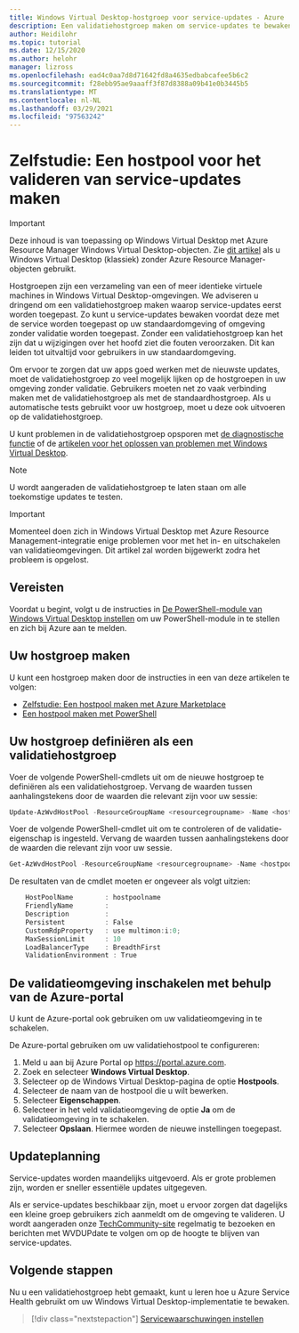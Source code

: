 ```yaml
---
title: Windows Virtual Desktop-hostgroep voor service-updates - Azure
description: Een validatiehostgroep maken om service-updates te bewaken voordat updates worden geïmplementeerd voor productie.
author: Heidilohr
ms.topic: tutorial
ms.date: 12/15/2020
ms.author: helohr
manager: lizross
ms.openlocfilehash: ead4c0aa7d8d71642fd8a4635edbabcafee5b6c2
ms.sourcegitcommit: f28ebb95ae9aaaff3f87d8388a09b41e0b3445b5
ms.translationtype: MT
ms.contentlocale: nl-NL
ms.lasthandoff: 03/29/2021
ms.locfileid: "97563242"
---
```

# <a name="tutorial-create-a-host-pool-to-validate-service-updates"></a>Zelfstudie: Een hostpool voor het valideren van service-updates maken

>[!IMPORTANT]
>Deze inhoud is van toepassing op Windows Virtual Desktop met Azure Resource Manager Windows Virtual Desktop-objecten. Zie [dit artikel](./virtual-desktop-fall-2019/create-validation-host-pool-2019.md) als u Windows Virtual Desktop (klassiek) zonder Azure Resource Manager-objecten gebruikt.

Hostgroepen zijn een verzameling van een of meer identieke virtuele machines in Windows Virtual Desktop-omgevingen. We adviseren u dringend om een validatiehostgroep maken waarop service-updates eerst worden toegepast. Zo kunt u service-updates bewaken voordat deze met de service worden toegepast op uw standaardomgeving of omgeving zonder validatie worden toegepast. Zonder een validatiehostgroep kan het zijn dat u wijzigingen over het hoofd ziet die fouten veroorzaken. Dit kan leiden tot uitvaltijd voor gebruikers in uw standaardomgeving.

Om ervoor te zorgen dat uw apps goed werken met de nieuwste updates, moet de validatiehostgroep zo veel mogelijk lijken op de hostgroepen in uw omgeving zonder validatie. Gebruikers moeten net zo vaak verbinding maken met de validatiehostgroep als met de standaardhostgroep. Als u automatische tests gebruikt voor uw hostgroep, moet u deze ook uitvoeren op de validatiehostgroep.

U kunt problemen in de validatiehostgroep opsporen met [de diagnostische functie](diagnostics-role-service.md) of de [artikelen voor het oplossen van problemen met Windows Virtual Desktop](troubleshoot-set-up-overview.md).

>[!NOTE]
> U wordt aangeraden de validatiehostgroep te laten staan om alle toekomstige updates te testen.

>[!IMPORTANT]
>Momenteel doen zich in Windows Virtual Desktop met Azure Resource Management-integratie enige problemen voor met het in- en uitschakelen van validatieomgevingen. Dit artikel zal worden bijgewerkt zodra het probleem is opgelost.

## <a name="prerequisites"></a>Vereisten

Voordat u begint, volgt u de instructies in [De PowerShell-module van Windows Virtual Desktop instellen](powershell-module.md) om uw PowerShell-module in te stellen en zich bij Azure aan te melden.

## <a name="create-your-host-pool"></a>Uw hostgroep maken

U kunt een hostgroep maken door de instructies in een van deze artikelen te volgen:
- [Zelfstudie: Een hostpool maken met Azure Marketplace](create-host-pools-azure-marketplace.md)
- [Een hostpool maken met PowerShell](create-host-pools-powershell.md)

## <a name="define-your-host-pool-as-a-validation-host-pool"></a>Uw hostgroep definiëren als een validatiehostgroep

Voer de volgende PowerShell-cmdlets uit om de nieuwe hostgroep te definiëren als een validatiehostgroep. Vervang de waarden tussen aanhalingstekens door de waarden die relevant zijn voor uw sessie:

```powershell
Update-AzWvdHostPool -ResourceGroupName <resourcegroupname> -Name <hostpoolname> -ValidationEnvironment:$true
```

Voer de volgende PowerShell-cmdlet uit om te controleren of de validatie-eigenschap is ingesteld. Vervang de waarden tussen aanhalingstekens door de waarden die relevant zijn voor uw sessie.

```powershell
Get-AzWvdHostPool -ResourceGroupName <resourcegroupname> -Name <hostpoolname> | Format-List
```

De resultaten van de cmdlet moeten er ongeveer als volgt uitzien:

```powershell
    HostPoolName        : hostpoolname
    FriendlyName        :
    Description         :
    Persistent          : False
    CustomRdpProperty   : use multimon:i:0;
    MaxSessionLimit     : 10
    LoadBalancerType    : BreadthFirst
    ValidationEnvironment : True
```

## <a name="enable-your-validation-environment-with-the-azure-portal"></a>De validatieomgeving inschakelen met behulp van de Azure-portal

U kunt de Azure-portal ook gebruiken om uw validatieomgeving in te schakelen.

De Azure-portal gebruiken om uw validatiehostpool te configureren:

1. Meld u aan bij Azure Portal op <https://portal.azure.com>.
2. Zoek en selecteer **Windows Virtual Desktop**.
3. Selecteer op de Windows Virtual Desktop-pagina de optie **Hostpools**.
4. Selecteer de naam van de hostpool die u wilt bewerken.
5. Selecteer **Eigenschappen**.
6. Selecteer in het veld validatieomgeving de optie **Ja** om de validatieomgeving in te schakelen.
7. Selecteer **Opslaan**. Hiermee worden de nieuwe instellingen toegepast.

## <a name="update-schedule"></a>Updateplanning

Service-updates worden maandelijks uitgevoerd. Als er grote problemen zijn, worden er sneller essentiële updates uitgegeven.

Als er service-updates beschikbaar zijn, moet u ervoor zorgen dat dagelijks een kleine groep gebruikers zich aanmeldt om de omgeving te valideren. U wordt aangeraden onze [TechCommunity-site](https://techcommunity.microsoft.com/t5/forums/searchpage/tab/message?filter=location&q=wvdupdate&location=forum-board:WindowsVirtualDesktop&sort_by=-topicPostDate&collapse_discussion=true) regelmatig te bezoeken en berichten met WVDUPdate te volgen om op de hoogte te blijven van service-updates.

## <a name="next-steps"></a>Volgende stappen

Nu u een validatiehostgroep hebt gemaakt, kunt u leren hoe u Azure Service Health gebruikt om uw Windows Virtual Desktop-implementatie te bewaken.

> [!div class="nextstepaction"]
> [Servicewaarschuwingen instellen](./set-up-service-alerts.md)
